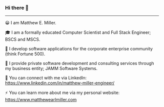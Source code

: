 ### Hi there 👋
---
😀 I am Matthew E. Miller.

🎓 I am a formally educated Computer Scientist and Full Stack Engineer; BSCS and MSCS.

🏢 I develop software applications for the corporate enterprise community (think Fortune 500).

🍯 I provide private software development and consulting services through my business entity; JAMM Software Systems.

🥂 You can connect with me via LinkedIn: https://www.linkedin.com/in/matthew-miller-engineer/

⚡ You can learn more about me via my personal website: https://www.matthewearlmiller.com

<!--
**matmill5/matmill5** is a ✨ _special_ ✨ repository because its `README.md` (this file) appears on your GitHub profile.

Here are some ideas to get you started:

- 🔭 I’m currently working on ...
- 🌱 I’m currently learning ...
- 👯 I’m looking to collaborate on ...
- 🤔 I’m looking for help with ...
- 💬 Ask me about ...
- 📫 How to reach me: ...
- 😄 Pronouns: ...
- ⚡ Fun fact: ...
-->
